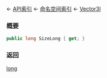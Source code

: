 ← [API索引](Api-Index) ← [命名空间索引](Namespace-Index) ← [Vector3I](VRageMath.Vector3I)

### 概要

```csharp
public long SizeLong { get; }
```

### 返回

[long](https://docs.microsoft.com/en-us/dotnet/api/System.Int64?view=netframework-4.6)

